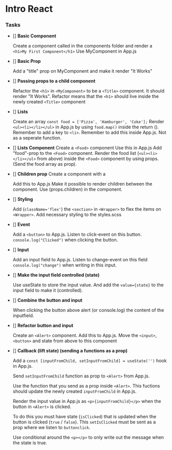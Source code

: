 # Intro React


### Tasks

- [] **Basic Component**

  Create a component called <MyComponent> in the components folder and render a `<h1>My First Component</h1>` Use MyComponent in App.js

- [] **Basic Prop**

  Add a "title" prop on MyComponent and make it render "It Works"

- [] **Passing props to a child component**

  Refactor the `<h1>` in `<MyComponent>` to be a `<Title>` component. It should render "It Works". Refactor means that the `<h1>` should live inside the newly created `<Title>` component

- [] **Lists**

  Create an array `const food = ['Pizza', 'Hamburger', 'Coke'];` Render `<ul><li></li></ul>` in App.js by using `food.map()` inside the return (). Remember to add a key to `<li>`. Remember to add this inside App.js. Not as a seperate function.

- [] **Lists Component**
Create a `<Food>` component
Use this in App.js
Add "food"-prop to the `<Food>` component.
Render the food list (`<ul><li></li></ul>` from above) inside the `<Food>` component by using props. (Send the food array as prop).

- [] **Children prop**
Create a <Wrapper> component with a <section></section>
Add this to App.js
Make it possible to render children between the <Wrapper></Wrapper> component. Use (props.children) in the <Wrapper> component.

- [] **Styling**
  
  Add (`className='flex'`) the `<section>` in `<Wrapper>` to flex the items on `<Wrapper>`. Add necessary styling to the styles.scss

- [] **Event**
  
  Add a `<button>` to App.js. Listen to click-event on this button. `console.log("Clicked")` when clicking the button.

- [] **Input**
  
  Add an input field to App.js. Listen to change-event on this field `console.log("change")` when writing in this input.

- [] **Make the input field controlled (state)**

  Use useState to store the input value. And add the `value={state}` to the input field to make it (controlled).

- [] **Combine the button and input**

  When clicking the button above alert (or console.log) the content of the inputfield.

- [] **Refactor button and input**

  Create an `<Alert>` component. Add this to App.js. Move the `<input>`, `<button>` and state from above to this component

- [] **Callback (lift state) (sending a functions as a prop)**
  
  Add a `const [inputFromChild, setInputFromChild] = useState('')` hook in App.js.

  Send `setInputFromChild` function as prop to `<Alert>` from App.js.

  Use the function that you send as a prop inside `<Alert>`. This fuctions should update the newly created `inputFromChild` in App.js.

  Render the input value in App.js as `<p>{inputFromChild}</p>` when the button in `<Alert>` is clicked.

  To do this you must have state (`isClicked`) that is updated when the button is clicked (`true` / `false`). This `setIsClicked` must be sent as a prop where we listen to `buttonclick`.

  Use conditional around the `<p></p>` to only write out the message when the state is true.
